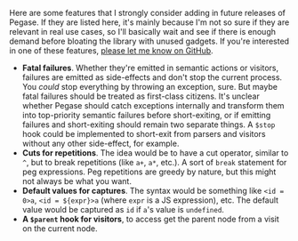 Here are some features that I strongly consider adding in future releases of Pegase. If they are listed here, it's mainly because I'm not so sure if they are relevant in real use cases, so I'll basically wait and see if there is enough demand before bloating the library with unused gadgets. If you're interested in one of these features, [please let me know on GitHub](https://github.com/ostrebler/pegase/issues).

- **Fatal failures**. Whether they're emitted in semantic actions or visitors, failures are emitted as side-effects and don't stop the current process. You *could* stop everything by throwing an exception, sure. But maybe fatal failures should be treated as first-class citizens. It's unclear whether Pegase should catch exceptions internally and transform them into top-priority semantic failures before short-exiting, or if emitting failures and short-exiting should remain two separate things. A `$stop` hook could be implemented to short-exit from parsers and visitors without any other side-effect, for example.
- **Cuts for repetitions**. The idea would be to have a cut operator, similar to `^`, but to break repetitions (like `a+`, `a*`, etc.). A sort of `break` statement for peg expressions. Peg repetitions are greedy by nature, but this might not always be what you want.
- **Default values for captures**. The syntax would be something like `<id = 0>a`, `<id = ${expr}>a` (where `expr` is a JS expression), etc. The default value would be captured as `id` if `a`'s value is `undefined`.
- **A `$parent` hook for visitors**, to access get the parent node from a visit on the current node.
